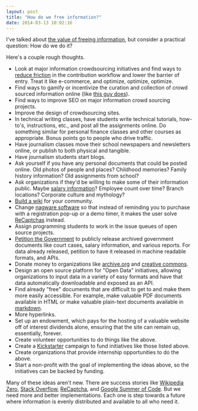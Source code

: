 ```yaml
---
layout: post
title: "How do we free information?"
date: 2014-03-13 10:02:16
---
```


I've talked about [the value of freeing information][1], but consider a practical question: How do we do it?

 [1]: http://bryanbraun.com/2014/03/06/free-information-improve-education "If you free information, you improve education"

Here's a couple rough thoughts.

*   Look at major information crowdsourcing initiatives and find ways to [reduce friction][2] in the contribution workflow and lower the barrier of entry. Treat it like e-commerce, and optimize, optimize, optimize.
*   Find ways to gamify or incentivize the curation and collection of crowd sourced information online (like [this guy does][3]).
*   Find ways to improve SEO on major information crowd sourcing projects.
*   Improve the design of crowdsourcing sites.
*   In technical writing classes, have students write technical tutorials, how-to's, instructions, etc., and post all the assignments online. Do something similar for personal finance classes and other courses as appropriate. Bonus points go to people who drive traffic.
*   Have journalism classes move their school newspapers and newsletters online, or publish to both physical and tangible.
*   Have journalism students start blogs.
*   Ask yourself if you have any personal documents that could be posted online. Old photos of people and places? Childhood memories? Family history information? Old assignments from school?
*   Ask organizations if they'd be willing to make some of their information public. Maybe [salary information][4]? Employee count over time? Branch locations? Corporate culture and mythology?
*   [Build a wiki][5] for your community.
*   Change [nagware software][6] so that instead of reminding you to purchase with a registration pop-up or a demo timer, it makes the user solve [ReCaptchas][7] instead.
*   Assign programming students to work in the issue queues of open source projects.
*   [Petition the Government][8] to publicly release archived government documents like court cases, salary information, and various reports. For data already released, petition to have it released in machine readable formats, and APIs.
*   Donate money to organizations like [archive.org][9] and [creative commons][10].
*   Design an open source platform for "Open Data" initiatives, allowing organizations to input data in a variety of easy formats and have that data automatically downloadable and exposed as an API.
*   Find already "free" documents that are difficult to get to and make them more easily accessible. For example, make valuable PDF documents available in HTML or make valuable plain-text documents available in [markdown][11].
*   More hyperlinks.
*   Set up an endowment, which pays for the hosting of a valuable website off of interest dividends alone, ensuring that the site can remain up, essentially, forever.
*   Create volunteer opportunities to do things like the above.
*   Create a [Kickstarter][12] campaign to fund initiatives like those listed above.
*   Create organizations that provide internship opportunities to do the above.
*   Start a non-profit with the goal of implementing the ideas above, so the initiatives can be backed by funding.

 [2]: http://bryanbraun.com/2013/07/16/friction-is-a-tool "Friction is a Tool"
 [3]: http://www.businessinsider.com/luis-von-ahn-creator-of-duolingo-recaptcha-2014-3
 [4]: http://open.bufferapp.com/introducing-open-salaries-at-buffer-including-our-transparent-formula-and-all-individual-salaries/
 [5]: http://www.wikia.com/Wikia
 [6]: https://en.wikipedia.org/wiki/Nagware
 [7]: http://www.google.com/recaptcha
 [8]: https://petitions.whitehouse.gov/
 [9]: https://archive.org/donate/index.php
 [10]: https://donate.creativecommons.org/
 [11]: https://en.wikipedia.org/wiki/Markdown
 [12]: https://www.kickstarter.com/

Many of these ideas aren't new. There are success stories like [Wikipedia Zero][13], [Stack Overflow][14], [ReCaptcha][15], and [Google Summer of Code][16]. But we need more and better implementations. Each one is step towards a future where information is evenly distributed and available to all who need it.

 [13]: http://en.wikipedia.org/wiki/Wikipedia_Zero
 [14]: http://stackoverflow.com/about
 [15]: https://www.google.com/recaptcha
 [16]: https://developers.google.com/open-source/soc/
